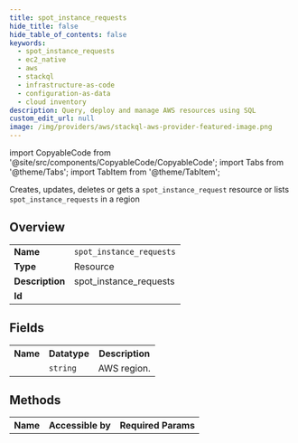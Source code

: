 ```yaml
---
title: spot_instance_requests
hide_title: false
hide_table_of_contents: false
keywords:
  - spot_instance_requests
  - ec2_native
  - aws
  - stackql
  - infrastructure-as-code
  - configuration-as-data
  - cloud inventory
description: Query, deploy and manage AWS resources using SQL
custom_edit_url: null
image: /img/providers/aws/stackql-aws-provider-featured-image.png
---
```


import CopyableCode from '@site/src/components/CopyableCode/CopyableCode';
import Tabs from '@theme/Tabs';
import TabItem from '@theme/TabItem';

Creates, updates, deletes or gets a <code>spot_instance_request</code> resource or lists <code>spot_instance_requests</code> in a region

## Overview
<table><tbody>
<tr><td><b>Name</b></td><td><code>spot_instance_requests</code></td></tr>
<tr><td><b>Type</b></td><td>Resource</td></tr>
<tr><td><b>Description</b></td><td>spot_instance_requests</td></tr>
<tr><td><b>Id</b></td><td><CopyableCode code="aws.ec2_native.spot_instance_requests" /></td></tr>
</tbody></table>

## Fields
<table><tbody><tr><th>Name</th><th>Datatype</th><th>Description</th></tr><tr><td><CopyableCode code="region" /></td><td><code>string</code></td><td>AWS region.</td></tr>
</tbody></table>

## Methods

<table><tbody>
  <tr>
    <th>Name</th>
    <th>Accessible by</th>
    <th>Required Params</th>
  </tr>
</tbody></table>






